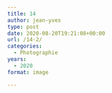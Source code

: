 ```yaml
---
title: 14
author: jean-yves
type: post
date: 2020-08-20T19:21:08+00:00
url: /14-2/
categories:
  - Photographie
years:
  - 2020
format: image

---
```


